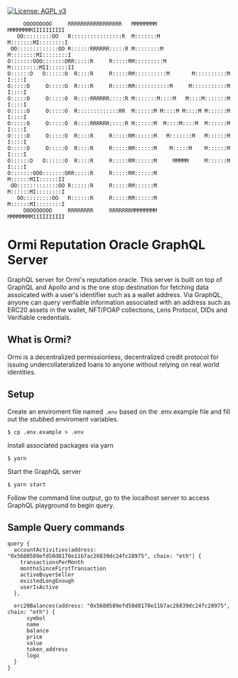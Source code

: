 [![License: AGPL v3](https://img.shields.io/badge/License-AGPL%20v3-blue.svg)](https://www.gnu.org/licenses/agpl-3.0)
```
     OOOOOOOOO     RRRRRRRRRRRRRRRRR   MMMMMMMM               MMMMMMMMIIIIIIIIII
   OO:::::::::OO   R::::::::::::::::R  M:::::::M             M:::::::MI::::::::I
 OO:::::::::::::OO R::::::RRRRRR:::::R M::::::::M           M::::::::MI::::::::I
O:::::::OOO:::::::ORR:::::R     R:::::RM:::::::::M         M:::::::::MII::::::II
O::::::O   O::::::O  R::::R     R:::::RM::::::::::M       M::::::::::M  I::::I
O:::::O     O:::::O  R::::R     R:::::RM:::::::::::M     M:::::::::::M  I::::I
O:::::O     O:::::O  R::::RRRRRR:::::R M:::::::M::::M   M::::M:::::::M  I::::I
O:::::O     O:::::O  R:::::::::::::RR  M::::::M M::::M M::::M M::::::M  I::::I
O:::::O     O:::::O  R::::RRRRRR:::::R M::::::M  M::::M::::M  M::::::M  I::::I
O:::::O     O:::::O  R::::R     R:::::RM::::::M   M:::::::M   M::::::M  I::::I
O:::::O     O:::::O  R::::R     R:::::RM::::::M    M:::::M    M::::::M  I::::I
O::::::O   O::::::O  R::::R     R:::::RM::::::M     MMMMM     M::::::M  I::::I
O:::::::OOO:::::::ORR:::::R     R:::::RM::::::M               M::::::MII::::::II
 OO:::::::::::::OO R::::::R     R:::::RM::::::M               M::::::MI::::::::I
   OO:::::::::OO   R::::::R     R:::::RM::::::M               M::::::MI::::::::I
     OOOOOOOOO     RRRRRRRR     RRRRRRRMMMMMMMM               MMMMMMMMIIIIIIIIII

```
# Ormi Reputation Oracle GraphQL Server
GraphQL server for Ormi's reputation oracle. This server is built on top of GraphQL and Apollo and is the one stop destination for fetching data assoicated with a user's identifier such as a wallet address. Via GraphQL, anyone can query verifiable information associated with an address such as ERC20 assets in the wallet, NFT/POAP collections, Lens Protocol, DIDs and Verifiable credentials.

## What is Ormi?

Ormi is a decentralized permissionless, decentralized credit protocol for issuing undercollateralized loans to anyone without relying on real world identities.

## Setup

Create an enviroment file named `.env` based on the .env.example file and fill out the stubbed enviroment variables.

```
$ cp .env.example > .env
```

Install associated packages via yarn
```
$ yarn
```

Start the GraphQL server
```
$ yarn start
```

Follow the command line output, go to the localhost server to access GraphQL playground to begin query.

## Sample Query commands
```
query {
  accountActivities(address: "0x5680589efd50d8170e11b7ac26839dc24fc28975", chain: "eth") {
    transactionsPerMonth
    monthsSinceFirstTransaction
    activeBuyerSeller
    existedLongEnough
    userIsActive
  },
  
  erc20Balances(address: "0x5680589efd50d8170e11b7ac26839dc24fc28975", chain: "eth") {
      symbol
      name
      balance
      price
      value
      token_address
      logo
  }
}
```